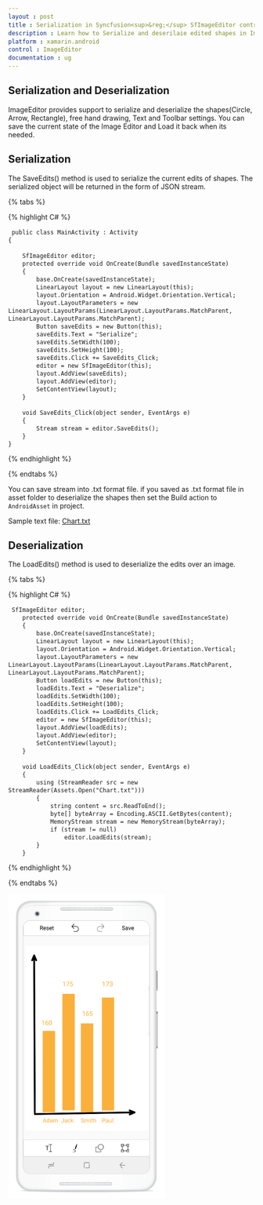 ```yaml
---
layout : post
title : Serialization in Syncfusion<sup>&reg;</sup> SfImageEditor control in Xamarin.Android
description : Learn how to Serialize and deserilaie edited shapes in ImageEditor for Xamarin.Android
platform : xamarin.android
control : ImageEditor
documentation : ug
---
```


## Serialization and Deserialization
 ImageEditor provides support to serialize and deserialize the shapes(Circle, Arrow, Rectangle), free hand drawing, Text and Toolbar settings. You can save the current state of the Image Editor and Load it back when its needed.

## Serialization

The SaveEdits() method is used to serialize the current edits of shapes. The serialized object will be returned in the form of JSON stream.

{% tabs %}

{% highlight C# %}
    
	 public class MainActivity : Activity
    {

        SfImageEditor editor;
        protected override void OnCreate(Bundle savedInstanceState)
        {
            base.OnCreate(savedInstanceState);
            LinearLayout layout = new LinearLayout(this);
            layout.Orientation = Android.Widget.Orientation.Vertical;
            layout.LayoutParameters = new LinearLayout.LayoutParams(LinearLayout.LayoutParams.MatchParent, LinearLayout.LayoutParams.MatchParent);
            Button saveEdits = new Button(this);
            saveEdits.Text = "Serialize";
            saveEdits.SetWidth(100);
            saveEdits.SetHeight(100);
            saveEdits.Click += SaveEdits_Click;
            editor = new SfImageEditor(this);
            layout.AddView(saveEdits);
            layout.AddView(editor);
            SetContentView(layout);
        }

        void SaveEdits_Click(object sender, EventArgs e)
        {
            Stream stream = editor.SaveEdits();
        }
    }
    
	
{% endhighlight %}

{% endtabs %}
  
You can save stream into .txt format file. if you saved as .txt format file in asset folder to deserialize the shapes then set the Build action to `AndroidAsset` in project.
  
Sample text file: [Chart.txt](http://www.syncfusion.com/downloads/support/directtrac/general/txt/Chart677841499.txt)

## Deserialization

The LoadEdits() method is used to deserialize the edits over an image.

{% tabs %}

{% highlight C# %}
        
	 SfImageEditor editor;
        protected override void OnCreate(Bundle savedInstanceState)
        {
            base.OnCreate(savedInstanceState);
            LinearLayout layout = new LinearLayout(this);
            layout.Orientation = Android.Widget.Orientation.Vertical;
            layout.LayoutParameters = new LinearLayout.LayoutParams(LinearLayout.LayoutParams.MatchParent, LinearLayout.LayoutParams.MatchParent);
            Button loadEdits = new Button(this);
            loadEdits.Text = "Deserialize";
            loadEdits.SetWidth(100);
            loadEdits.SetHeight(100);
            loadEdits.Click += LoadEdits_Click;
            editor = new SfImageEditor(this);
            layout.AddView(loadEdits);
            layout.AddView(editor);
            SetContentView(layout);
        }

        void LoadEdits_Click(object sender, EventArgs e)
        {
            using (StreamReader src = new StreamReader(Assets.Open("Chart.txt")))
            {
                string content = src.ReadToEnd();
                byte[] byteArray = Encoding.ASCII.GetBytes(content);
                MemoryStream stream = new MemoryStream(byteArray);
                if (stream != null)
                    editor.LoadEdits(stream);
            }
        }
    
		
{% endhighlight %}

{% endtabs %}

![SfImageEditor](ImageEditor_images/Serialization.png)